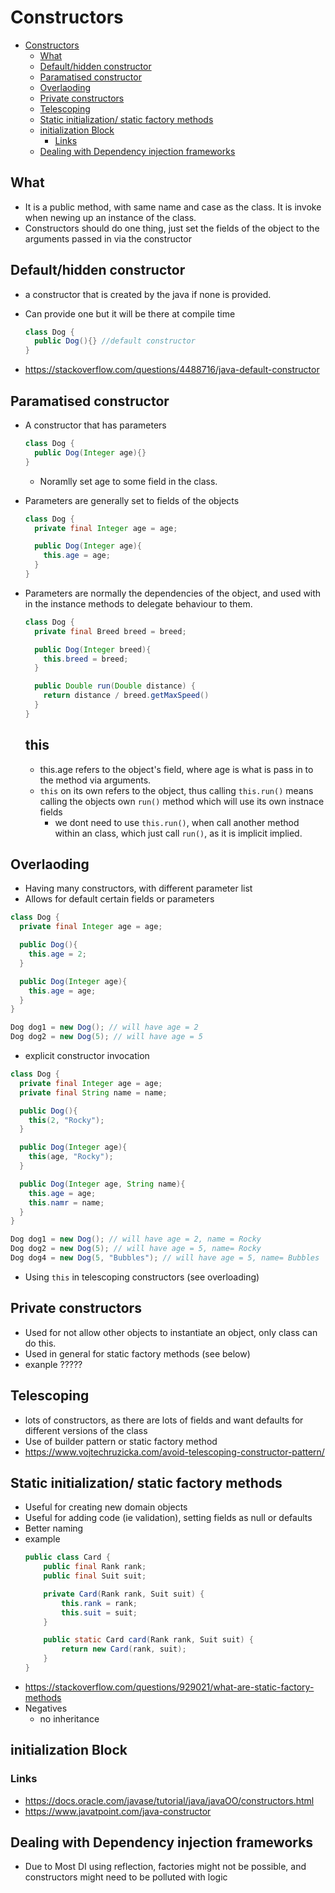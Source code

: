 # Constructors

<!-- TOC depthFrom:1 depthTo:6 withLinks:1 updateOnSave:1 orderedList:0 -->

- [Constructors](#constructors)
	- [What](#what)
	- [Default/hidden constructor](#defaulthidden-constructor)
	- [Paramatised constructor](#paramatised-constructor)
	- [Overlaoding](#overlaoding)
	- [Private constructors](#private-constructors)
	- [Telescoping](#telescoping)
	- [Static initialization/ static factory methods](#static-initialization-static-factory-methods)
	- [initialization Block](#initialization-block)
		- [Links](#links)
	- [Dealing with Dependency injection frameworks](#dealing-with-dependency-injection-frameworks)

<!-- /TOC -->

## What

- It is a public method, with same name and case as the class. It is invoke when newing up an instance of the class.
- Constructors should do one thing, just set the fields of the object to the arguments passed in via the constructor


## Default/hidden constructor

- a constructor that is created by the java if none is provided.
- Can provide one but it will be there at compile time

  ```java
  class Dog {
    public Dog(){} //default constructor
  }
  ```
- https://stackoverflow.com/questions/4488716/java-default-constructor


## Paramatised constructor

- A constructor that has parameters
  ```java
  class Dog {
    public Dog(Integer age){}
  }
  ```
  - Noramlly set age to some field in the class.
- Parameters are generally set to fields of the objects
  ```java
  class Dog {
    private final Integer age = age;

    public Dog(Integer age){
      this.age = age;
    }
  }
  ```
- Parameters are normally the dependencies of the object, and used with in the instance methods to delegate behaviour to them.
  ```java
  class Dog {
    private final Breed breed = breed;

    public Dog(Integer breed){
      this.breed = breed;
    }

    public Double run(Double distance) {
      return distance / breed.getMaxSpeed()
    }
  }
  ```
  ## this

  - this.age refers to the object's field, where age is what is pass in to the method via arguments.
  - `this` on its own refers to the object, thus calling `this.run()` means calling the objects own `run()` method which will use its own instnace fields
    - we dont need to use `this.run()`, when call another method within an class, which just call `run()`, as it is implicit implied.

## Overlaoding

- Having many constructors, with different parameter list
- Allows for default certain fields or parameters

```java
class Dog {
  private final Integer age = age;

  public Dog(){
    this.age = 2;
  }

  public Dog(Integer age){
    this.age = age;
  }
}
```

```java
Dog dog1 = new Dog(); // will have age = 2
Dog dog2 = new Dog(5); // will have age = 5
```

-  explicit constructor invocation
```java
class Dog {
  private final Integer age = age;
  private final String name = name;

  public Dog(){
    this(2, "Rocky");
  }

  public Dog(Integer age){
    this(age, "Rocky");
  }

  public Dog(Integer age, String name){
    this.age = age;
    this.namr = name;
  }
}
```
```java
Dog dog1 = new Dog(); // will have age = 2, name = Rocky
Dog dog2 = new Dog(5); // will have age = 5, name= Rocky
Dog dog4 = new Dog(5, "Bubbles"); // will have age = 5, name= Bubbles
```

- Using `this` in telescoping constructors (see overloading)


## Private constructors

- Used for not allow other objects to instantiate an object, only class can do this.
- Used in general for static factory methods (see below)
- exanple ?????

## Telescoping

- lots of constructors, as there are lots of fields and want defaults for different versions of the class
- Use of builder pattern or static factory method
- https://www.vojtechruzicka.com/avoid-telescoping-constructor-pattern/

## Static initialization/ static factory methods

- Useful for creating new domain objects
- Useful for adding code (ie validation), setting fields as null or defaults
- Better naming
- example
  ```java
  public class Card {
      public final Rank rank;
      public final Suit suit;

      private Card(Rank rank, Suit suit) {
          this.rank = rank;
          this.suit = suit;
      }

      public static Card card(Rank rank, Suit suit) {
          return new Card(rank, suit);
      }
  }
  ```
- https://stackoverflow.com/questions/929021/what-are-static-factory-methods
- Negatives
	- no inheritance

## initialization Block

### Links

- https://docs.oracle.com/javase/tutorial/java/javaOO/constructors.html
- https://www.javatpoint.com/java-constructor

## Dealing with Dependency injection frameworks

- Due to Most DI using reflection, factories might not be possible, and constructors might need to be polluted with logic
